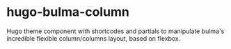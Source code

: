 # hugo-bulma-column
Hugo theme component with shortcodes and partials to manipulate bulma's incredible flexible column/columns layout, based on flexbox.
